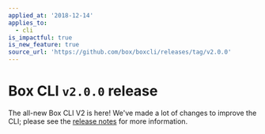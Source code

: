 ```yaml
---
applied_at: '2018-12-14'
applies_to:
  - cli
is_impactful: true
is_new_feature: true
source_url: 'https://github.com/box/boxcli/releases/tag/v2.0.0'
---
```


# Box CLI `v2.0.0` release

The all-new Box CLI V2 is here!  We've made a lot of changes to improve the CLI; please see the [release notes](https://github.com/box/boxcli/blob/master/CHANGELOG.md[#200](https://github.com/box/boxcli/pull/200)) for more information.